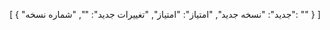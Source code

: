 [
  {
    "جدید": "نسخه جدید",
    "امتیاز": "امتیاز",
    "تغییرات جدید": "",
    "شماره نسخه": ""
  }
]
